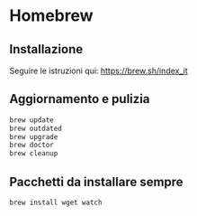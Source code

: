 # Homebrew

## Installazione

Seguire le istruzioni qui: https://brew.sh/index_it

## Aggiornamento e pulizia

```bash
brew update
brew outdated
brew upgrade
brew doctor
brew cleanup
```

## Pacchetti da installare sempre

```bash
brew install wget watch
```
